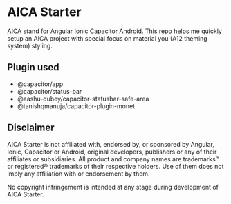 # AICA Starter

AICA stand for Angular Ionic Capacitor Android. This repo helps me quickly setup an AICA project with special focus on material you (A12 theming system) styling.

## Plugin used

- @capacitor/app
- @capacitor/status-bar
- @aashu-dubey/capacitor-statusbar-safe-area
- @tanishqmanuja/capacitor-plugin-monet

## Disclaimer

AICA Starter is not affiliated with, endorsed by, or sponsored by Angular, Ionic, Capacitor or Android, original developers, publishers or any of their affiliates or subsidiaries.
All product and company names are trademarks™ or registered® trademarks of their respective holders. Use of them does not imply any affiliation with or endorsement by them.

No copyright infringement is intended at any stage during development of AICA Starter.
